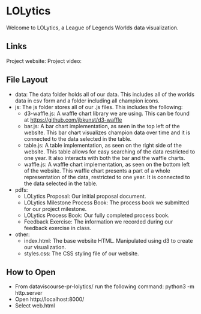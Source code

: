 # LOLytics
Welcome to LOLytics, a League of Legends Worlds data visualization.

## Links
Project website: 
Project video: 

## File Layout
- data: The data folder holds all of our data. This includes all of the worlds data in csv form and a folder including all champion icons.
- js: The js folder stores all of our .js files. This includes the following:
    - d3-waffle.js: A waffle chart library we are using. This can be found at https://github.com/jbkunst/d3-waffle
    - bar.js: A bar chart implementation, as seen in the top left of the website. This bar chart visualizes champion data over time and it is connected to the data selected in the table.
    - table.js: A table implementation, as seen on the right side of the website. This table allows for easy searching of the data restricted to one year. It also interacts with both the bar and the waffle charts.
    - waffle.js: A waffle chart implementation, as seen on the bottom left of the website. This waffle chart presents a part of a whole representation of the data, restricted to one year. It is connected to the data selected in the table.
- pdfs:
    - LOLytics Proposal: Our initial proposal document.
    - LOLytics Milestone Process Book: The process book we submitted for our project milestone.
    - LOLytics Process Book: Our fully completed process book.
    - Feedback Exercise: The information we recorded during our feedback exercise in class.
- other:
    - index.html: The base website HTML. Manipulated using d3 to create our visualization.
    - styles.css: The CSS styling file of our website.

## How to Open
- From dataviscourse-pr-lolytics/ run the following command: python3 -m http.server
- Open http://localhost:8000/
- Select web.html